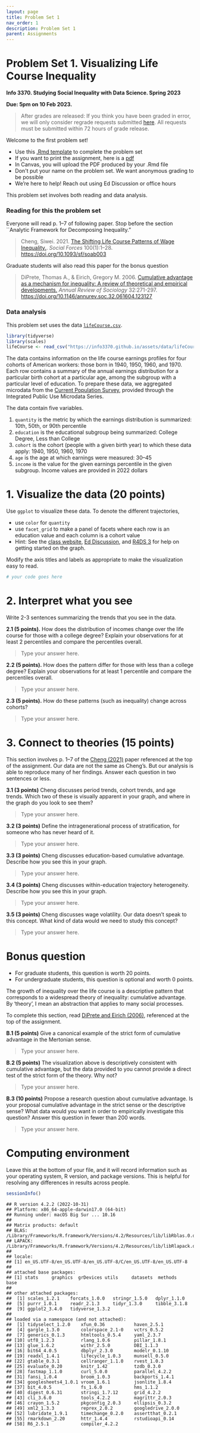 ```yaml
---
layout: page
title: Problem Set 1
nav_order: 1
description: Problem Set 1
parent: Assignments
---
```



# Problem Set 1. Visualizing Life Course Inequality

**Info 3370. Studying Social Inequality with Data Science. Spring 2023**

**Due: 5pm on 10 Feb 2023.**

> After grades are released: If you think you have been graded in error, we will only consider regrade requests submitted [here](https://docs.google.com/forms/d/e/1FAIpQLSecmTna0y7OoELhz14pulJpVelAacCIJ4KE-Dx6O3xCirUwaA/viewform). All requests must be submitted within 72 hours of grade release.

Welcome to the first problem set!

- Use this [.Rmd template](https://info3370.github.io/assets/assignments/pset1.Rmd) to complete the problem set
- If you want to print the assignment, here is a [pdf](https://info3370.github.io/assets/assignments/pset1.pdf)
- In Canvas, you will upload the PDF produced by your .Rmd file
- Don't put your name on the problem set. We want anonymous grading to be possible
- We’re here to help! Reach out using Ed Discussion or office hours

This problem set involves both reading and data analysis.

### Reading for this the problem set

Everyone will read p. 1–7 of following paper. Stop before the section
\`\`Analytic Framework for Decomposing Inequality.”

> Cheng, Siwei. 2021. [The Shifting Life Course Patterns of Wage
> Inequality.](https://doi.org/10.1093/sf/soab003). *Social Forces*
> 100(1):1–28. <https://doi.org/10.1093/sf/soab003>

Graduate students will also read this paper for the bonus question

> DiPrete, Thomas A., & Eirich, Gregory M. 2006. [Cumulative advantage
> as a mechanism for inequality: A review of theoretical and empirical
> developments.](https://doi.org/10.1146/annurev.soc.32.061604.123127)
> *Annual Review of Sociology* 32:271-297.
> <https://doi.org/10.1146/annurev.soc.32.061604.123127>

### Data analysis

This problem set uses the data
[`lifeCourse.csv`](https://info3370.github.io/assets/data/lifeCourse.csv).

``` r
library(tidyverse)
library(scales)
lifeCourse <- read_csv("https://info3370.github.io/assets/data/lifeCourse.csv")
```

The data contains information on the life course earnings profiles for
four cohorts of American workers: those born in 1940, 1950, 1960, and
1970. Each row contains a summary of the annual earnings distribution
for a particular birth cohort at a particular age, among the subgroup
with a particular level of education. To prepare these data, we
aggregated microdata from the [Current Population
Survey](https://cps.ipums.org/cps/), provided through the Integrated
Public Use Microdata Series.

The data contain five variables.

1.  `quantity` is the metric by which the earnings distribution is
    summarized: 10th, 50th, or 90th percentile
2.  `education` is the educational subgroup being summarized: College
    Degree, Less than College
3.  `cohort` is the cohort (people with a given birth year) to which
    these data apply: 1940, 1950, 1960, 1970
4.  `age` is the age at which earnings were measured: 30–45
5.  `income` is the value for the given earnings percentile in the given
    subgroup. Income values are provided in 2022 dollars

# 1. Visualize the data (20 points)

Use `ggplot` to visualize these data. To denote the different
trajectories,

- use `color` for `quantity`
- use `facet_grid` to make a panel of facets where each row is an
  education value and each column is a cohort value
- Hint: See the [class
  website](https://info3370.github.io/lessonplans/2a/), [Ed
  Discussion](https://edstem.org/us/courses/33934/discussion/2475421),
  and [R4DS 3](https://r4ds.had.co.nz/data-visualisation.html) for help
  on getting started on the graph.

Modify the axis titles and labels as appropriate to make the
visualization easy to read.

``` r
# your code goes here
```

# 2. Interpret what you see

Write 2-3 sentences summarizing the trends that you see in the data.

**2.1 (5 points).** How does the distribution of incomes change over the
life course for those with a college degree? Explain your observations
for at least 2 percentiles and compare the percentiles overall.

> Type your answer here.

**2.2 (5 points).** How does the pattern differ for those with less than
a college degree? Explain your observations for at least 1 percentile
and compare the percentiles overall.

> Type your answer here.

**2.3 (5 points).** How do these patterns (such as inequality) change
across cohorts?

> Type your answer here.

# 3. Connect to theories (15 points)

This section involves p. 1–7 of the [Cheng
(2021)](https://doi.org/10.1093/sf/soab003) paper referenced at the top
of the assignment. Our data are not the same as Cheng’s. But our
analysis is able to reproduce many of her findings. Answer each question
in two sentences or less.

**3.1 (3 points)** Cheng discusses period trends, cohort trends, and age
trends. Which two of these is visually apparent in your graph, and where
in the graph do you look to see them?

> Type your answer here.

**3.2 (3 points)** Define the intragenerational process of
stratification, for someone who has never heard of it.

> Type your answer here.

**3.3 (3 points)** Cheng discusses education-based cumulative advantage.
Describe how you see this in your graph.

> Type your answer here.

**3.4 (3 points)** Cheng discusses within-education trajectory
heterogeneity. Describe how you see this in your graph.

> Type your answer here.

**3.5 (3 points)** Cheng discusses wage volatility. Our data doesn’t
speak to this concept. What kind of data would we need to study this
concept?

> Type your answer here.

# Bonus question

- For graduate students, this question is worth 20 points.
- For undergraduate students, this question is optional and worth 0
  points.

The growth of inequality over the life course is a descriptive pattern
that corresponds to a widespread theory of inequality: cumulative
advantage. By ‘theory’, I mean an abstraction that applies to many
social processes.

To complete this section, read [DiPrete and Eirich
(2006)](https://doi.org/10.1146/annurev.soc.32.061604.123127),
referenced at the top of the assignment.

**B.1 (5 points)** Give a canonical example of the strict form of
cumulative advantage in the Mertonian sense.

> Type your answer here.

**B.2 (5 points)** The visualization above is descriptively consistent
with cumulative advantage, but the data provided to you cannot provide a
direct test of the strict form of the theory. Why not?

> Type your answer here.

**B.3 (10 points)** Propose a research question about cumulative
advantage. Is your proposal cumulative advantage in the strict sense or
the descriptive sense? What data would you want in order to empirically
investigate this question? Answer this question in fewer than 200 words.

> Type your answer here.

# Computing environment

Leave this at the bottom of your file, and it will record information
such as your operating system, R version, and package versions. This is
helpful for resolving any differences in results across people.

``` r
sessionInfo()
```

    ## R version 4.2.2 (2022-10-31)
    ## Platform: x86_64-apple-darwin17.0 (64-bit)
    ## Running under: macOS Big Sur ... 10.16
    ## 
    ## Matrix products: default
    ## BLAS:   /Library/Frameworks/R.framework/Versions/4.2/Resources/lib/libRblas.0.dylib
    ## LAPACK: /Library/Frameworks/R.framework/Versions/4.2/Resources/lib/libRlapack.dylib
    ## 
    ## locale:
    ## [1] en_US.UTF-8/en_US.UTF-8/en_US.UTF-8/C/en_US.UTF-8/en_US.UTF-8
    ## 
    ## attached base packages:
    ## [1] stats     graphics  grDevices utils     datasets  methods   base     
    ## 
    ## other attached packages:
    ##  [1] scales_1.2.1    forcats_1.0.0   stringr_1.5.0   dplyr_1.1.0    
    ##  [5] purrr_1.0.1     readr_2.1.3     tidyr_1.3.0     tibble_3.1.8   
    ##  [9] ggplot2_3.4.0   tidyverse_1.3.2
    ## 
    ## loaded via a namespace (and not attached):
    ##  [1] tidyselect_1.2.0    xfun_0.36           haven_2.5.1        
    ##  [4] gargle_1.3.0        colorspace_2.1-0    vctrs_0.5.2        
    ##  [7] generics_0.1.3      htmltools_0.5.4     yaml_2.3.7         
    ## [10] utf8_1.2.3          rlang_1.0.6         pillar_1.8.1       
    ## [13] glue_1.6.2          withr_2.5.0         DBI_1.1.3          
    ## [16] bit64_4.0.5         dbplyr_2.3.0        modelr_0.1.10      
    ## [19] readxl_1.4.1        lifecycle_1.0.3     munsell_0.5.0      
    ## [22] gtable_0.3.1        cellranger_1.1.0    rvest_1.0.3        
    ## [25] evaluate_0.20       knitr_1.42          tzdb_0.3.0         
    ## [28] fastmap_1.1.0       curl_5.0.0          parallel_4.2.2     
    ## [31] fansi_1.0.4         broom_1.0.3         backports_1.4.1    
    ## [34] googlesheets4_1.0.1 vroom_1.6.1         jsonlite_1.8.4     
    ## [37] bit_4.0.5           fs_1.6.0            hms_1.1.2          
    ## [40] digest_0.6.31       stringi_1.7.12      grid_4.2.2         
    ## [43] cli_3.6.0           tools_4.2.2         magrittr_2.0.3     
    ## [46] crayon_1.5.2        pkgconfig_2.0.3     ellipsis_0.3.2     
    ## [49] xml2_1.3.3          reprex_2.0.2        googledrive_2.0.0  
    ## [52] lubridate_1.9.1     timechange_0.2.0    assertthat_0.2.1   
    ## [55] rmarkdown_2.20      httr_1.4.4          rstudioapi_0.14    
    ## [58] R6_2.5.1            compiler_4.2.2
